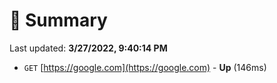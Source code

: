 # 📖 Summary
Last updated: **3/27/2022, 9:40:14 PM**

- `GET` [https://google.com](https://google.com) - **Up** (146ms)

